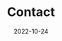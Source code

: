 ---
title: Contact
date: 2022-10-24

type: landing

sections:
  - block: markdown
    content: 
      title: Interested in participating? 
      text: |-
        
        
        {{% cta cta_link="../current" cta_text="Check out our current experiments →" %}}
      align: center
    design:
      columns: '2'
  - block: contact
    content:
      title: Where to find us
      text: |-
        If you are coming to the lab for an experiment, come to building W34 where the experimenter will be waiting to meet you. 
        
        To get here by bus, the closest bus stop is UK Eppendorf, which is served by the 20 and 25 buses. 
        
        To get here by metro, the nearest U-Bahn stations are Eppendorfer Baum (U3; ca.16 mins walk) and Kellinghusenstraße (U1/U3; ca.23 mins walk). 
      #email: c.becchio@uke.de
      #phone: +49 (0) 40 7410-52286
      address:
        street: Martinistraße 52
        city: Hamburg
        region: Hamburg
        postcode: '20251'
        country: Germany
        country_code: DE
      coordinates:
        latitude: '53.588625'
        longitude: '9.974487'
      #directions: Enter W34 and take the corridor on the right of the first floor
      css_class: fullscreen
      autolink: true
    design:
      columns: '1'
      background:
        image: 
          filename: uke.jpg
          filters:
            brightness: 1
          parallax: false
          position: center
          size: cover
          text_color_light: true
      spacing:
        padding: ['20px', '0', '300px', '0']

---